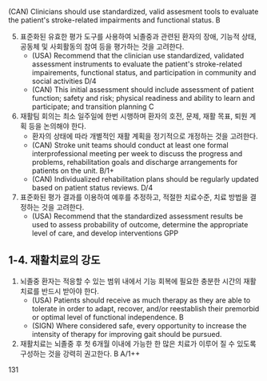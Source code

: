 (CAN) Clinicians should use standardized, valid assesment tools to evaluate the patient's stroke-related impairments and functional status. B

5. 표준화된 유효한 평가 도구를 사용하여 뇌졸중과 관련된 환자의 장애, 기능적 상태, 공동체 및 사회활동의 참여 등을 평가하는 것을 고려한다.
    - (USA) Recommend that the clinician use standardized, validated assessment instruments to evaluate the patient's stroke-related impairements, functional status, and participation in community and social activities D/4
    - (CAN) This initial assessment should include assessment of patient function; safety and risk; physical readiness and ability to learn and participate; and transition planning C
6. 재활팀 회의는 최소 일주일에 한번 시행하며 환자의 호전, 문제, 재활 목표, 퇴원 계획 등을 논의해야 한다.
    - 환자의 상태에 따라 개별적인 재활 계획을 정기적으로 개정하는 것을 고려한다.
    - (CAN) Stroke unit teams should conduct at least one formal interprofessional meeting per week to discuss the progress and problems, rehabilitation goals and discharge arrangements for patients on the unit. B/1+
    - (CAN) Individualized rehabilitation plans should be regularly updated based on patient status reviews. D/4
7. 표준화된 평가 결과를 이용하여 예후를 추정하고, 적절한 치료수준, 치료 방법을 결정하는 것을 고려한다.
    - (USA) Recommend that the standardized assessment results be used to assess probability of outcome, determine the appropriate level of care, and develop interventions GPP

## 1-4. 재활치료의 강도

1. 뇌졸중 환자는 적응할 수 있는 범위 내에서 기능 회복에 필요한 충분한 시간의 재활치료를 반드시 받아야 한다.
    - (USA) Patients should receive as much therapy as they are able to tolerate in order to adapt, recover, and/or reestablish their premorbid or optimal level of functional independence. B
    - (SIGN) Where considered safe, every opportunity to increase the intensity of therapy for improving gait should be pursued.
2. 재활치료는 뇌졸중 후 첫 6개월 이내에 가능한 한 많은 치료가 이루어 질 수 있도록 구성하는 것을 강력히 권고한다. B A/1++

<PAGE>131